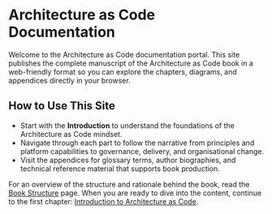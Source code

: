 # Architecture as Code Documentation

Welcome to the Architecture as Code documentation portal. This site publishes the complete manuscript of the Architecture as Code book in a web-friendly format so you can explore the chapters, diagrams, and appendices directly in your browser.

## How to Use This Site

- Start with the **Introduction** to understand the foundations of the Architecture as Code mindset.
- Navigate through each part to follow the narrative from principles and platform capabilities to governance, delivery, and organisational change.
- Visit the appendices for glossary terms, author biographies, and technical reference material that supports book production.

For an overview of the structure and rationale behind the book, read the [Book Structure](book_structure.md) page. When you are ready to dive into the content, continue to the first chapter: [Introduction to Architecture as Code](01_introduction.md).
